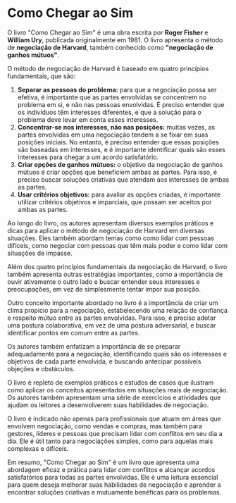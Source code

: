 # Como Chegar ao Sim
O livro "Como Chegar ao Sim" é uma obra escrita por <b>Roger Fisher</b> e <b>William Ury</b>, publicada originalmente em 1981. O livro apresenta o método de <b>negociação de Harvard</b>, também conhecido como <b>"negociação de ganhos mútuos"</b>.

O método de negociação de Harvard é baseado em quatro princípios fundamentais, que são:
<ol>
	<li>
		<b>Separar as pessoas do problema:</b> para que a negociação possa ser efetiva, é importante que as partes envolvidas se concentrem no problema em si, e não nas pessoas envolvidas. É preciso entender que os indivíduos têm interesses diferentes, e que a solução para o problema deve levar em conta esses interesses.
	</li>
	<li>
		<b>Concentrar-se nos interesses, não nas posições:</b> muitas vezes, as partes envolvidas em uma negociação tendem a se fixar em suas posições iniciais. No entanto, é preciso entender que essas posições são baseadas em interesses, e é importante identificar quais são esses interesses para chegar a um acordo satisfatório.
	</li>
	<li>
		<b>Criar opções de ganhos mútuos:</b> o objetivo da negociação de ganhos mútuos é criar opções que beneficiem ambas as partes. Para isso, é preciso buscar soluções criativas que atendam aos interesses de ambas as partes.
	</li>
	<li>
		<b>Usar critérios objetivos:</b> para avaliar as opções criadas, é importante utilizar critérios objetivos e imparciais, que possam ser aceitos por ambas as partes.
	</li>
</ol>

Ao longo do livro, os autores apresentam diversos exemplos práticos e dicas para aplicar o método de negociação de Harvard em diversas situações. Eles também abordam temas como como lidar com pessoas difíceis, como negociar com pessoas que têm mais poder e como lidar com situações de impasse.

Além dos quatro princípios fundamentais da negociação de Harvard, o livro também apresenta outras estratégias importantes, como a importância de ouvir ativamente o outro lado e buscar entender seus interesses e preocupações, em vez de simplesmente tentar impor sua posição.

Outro conceito importante abordado no livro é a importância de criar um clima propício para a negociação, estabelecendo uma relação de confiança e respeito mútuo entre as partes envolvidas. Para isso, é preciso adotar uma postura colaborativa, em vez de uma postura adversarial, e buscar identificar pontos em comum entre as partes.

Os autores também enfatizam a importância de se preparar adequadamente para a negociação, identificando quais são os interesses e objetivos de cada parte envolvida, e buscando antecipar possíveis objeções e obstáculos.

O livro é repleto de exemplos práticos e estudos de casos que ilustram como aplicar os conceitos apresentados em situações reais de negociação. Os autores também apresentam uma série de exercícios e atividades que ajudam os leitores a desenvolverem suas habilidades de negociação.

O livro é indicado não apenas para profissionais que atuam em áreas que envolvem negociação, como vendas e compras, mas também para gestores, líderes e pessoas que precisam lidar com conflitos em seu dia a dia. Ele é útil tanto para negociações simples, como para aquelas mais complexas e difíceis.

Em resumo, "Como Chegar ao Sim" é um livro que apresenta uma abordagem eficaz e prática para lidar com conflitos e alcançar acordos satisfatórios para todas as partes envolvidas. Ele é uma leitura essencial para quem deseja melhorar suas habilidades de negociação e aprender a encontrar soluções criativas e mutuamente benéficas para os problemas.